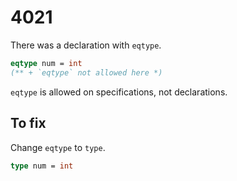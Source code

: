 # 4021

There was a declaration with `eqtype`.

```sml
eqtype num = int
(** + `eqtype` not allowed here *)
```

`eqtype` is allowed on specifications, not declarations.

## To fix

Change `eqtype` to `type`.

```sml
type num = int
```
